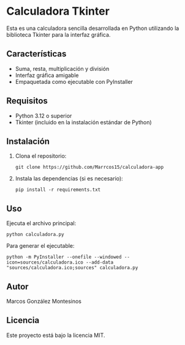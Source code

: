 # Calculadora Tkinter

Esta es una calculadora sencilla desarrollada en Python utilizando la biblioteca Tkinter para la interfaz gráfica.

## Características

- Suma, resta, multiplicación y división
- Interfaz gráfica amigable
- Empaquetada como ejecutable con PyInstaller

## Requisitos

- Python 3.12 o superior
- Tkinter (incluido en la instalación estándar de Python)

## Instalación

1. Clona el repositorio:
   ```
   git clone https://github.com/Marrcos15/calculadora-app
   ```
2. Instala las dependencias (si es necesario):
   ```
   pip install -r requirements.txt
   ```

## Uso

Ejecuta el archivo principal:
```
python calculadora.py
```

Para generar el ejecutable:
```
python -m PyInstaller --onefile --windowed --icon=sources/calculadora.ico --add-data "sources/calculadora.ico;sources" calculadora.py
```

## Autor

Marcos González Montesinos

## Licencia

Este proyecto está bajo la licencia MIT.